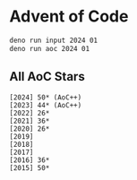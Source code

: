 # Advent of Code

```bash
deno run input 2024 01
deno run aoc 2024 01
```

## All AoC Stars

```
[2024] 50* (AoC++)
[2023] 44* (AoC++)
[2022] 26*
[2021] 36*
[2020] 26*
[2019]
[2018]
[2017]
[2016] 36*
[2015] 50*
```
